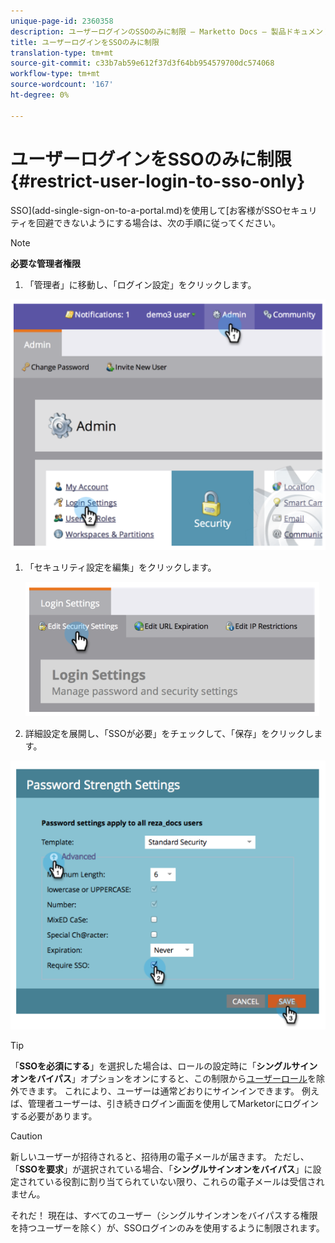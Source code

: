 ```yaml
---
unique-page-id: 2360358
description: ユーザーログインのSSOのみに制限 — Marketto Docs — 製品ドキュメント
title: ユーザーログインをSSOのみに制限
translation-type: tm+mt
source-git-commit: c33b7ab59e612f37d3f64bb954579700dc574068
workflow-type: tm+mt
source-wordcount: '167'
ht-degree: 0%

---
```



# ユーザーログインをSSOのみに制限{#restrict-user-login-to-sso-only}

SSO](add-single-sign-on-to-a-portal.md)を使用して[お客様がSSOセキュリティを回避できないようにする場合は、次の手順に従ってください。

>[!NOTE]
>
>**必要な管理者権限**

1. 「管理者」に移動し、「ログイン設定」をクリックします。

![](assets/image2014-9-24-14-3a44-3a40.png)

1. 「セキュリティ設定を編集」をクリックします。

   ![](assets/image2014-9-24-14-3a44-3a53.png)

1. 詳細設定を展開し、「SSOが必要」をチェックして、「保存」をクリックします。

![](assets/image2014-9-24-14-3a45-3a6.png)

>[!TIP]
>
>「**SSOを必須にする**」を選択した場合は、ロールの設定時に「**シングルサインオンをバイパス**」オプションをオンにすると、この制限から[ユーザーロール](../../../product-docs/administration/users-and-roles/create-delete-edit-and-change-a-user-role.md)を除外できます。 これにより、ユーザーは通常どおりにサインインできます。 例えば、管理者ユーザーは、引き続きログイン画面を使用してMarketorにログインする必要があります。

>[!CAUTION]
>
>新しいユーザーが招待されると、招待用の電子メールが届きます。 ただし、「**SSOを要求**」が選択されている場合、「**シングルサインオンをバイパス**」に設定されている役割に割り当てられていない限り、これらの電子メールは受信されません。

それだ！ 現在は、すべてのユーザー（シングルサインオンをバイパスする権限を持つユーザーを除く）が、SSOログインのみを使用するように制限されます。